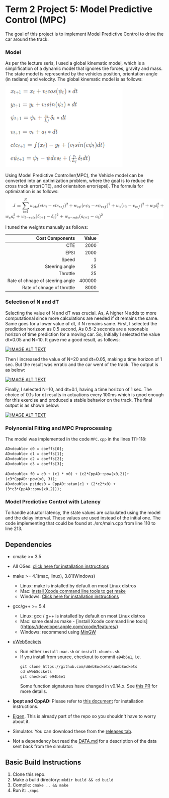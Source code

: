# Term 2 Project 5: Model Predictive Control (MPC)  

The goal of this project is to implement Model Predictive Control to drive the car around the track.

[image1]: model.PNG "Vehicle Model"
[image2]: cost.gif  "Cost Function"


### Model

As per the lecture seris, I used a global kinematic model, which is a simplification of a dynamic model that ignores tire forces, gravity and mass. The state model is represented by the vehicles position, orientation angle (in radians) and velocity. The global kinematic model is as follows:

![alt text][image1]

Using Model Predictive Controller(MPC), the Vehicle model can be converted into an optimization problem, where the goal is to reduce the cross track error(CTE), and orientaiton error(epsi). The formula for optimization is as follows: 

![alt text][image2]

I tuned the weights manually as follows: 

|   Cost Components     | Value   |
| ------:|-------:|
| CTE     	| 2000 |
|  EPSI     	| 2000 |
| Speed	 		| 1 |
| Steering angle	 	| 25 |
| Throttle	 		| 25 |
| Rate of chnage of steering angle	| 400000 |
| Rate of chnage of throttle		 	| 8000 |


### Selection of N and dT

Selecting the value of N and dT was crucial. As, A higher N adds to more computational since more calculations are needed if dt remains the same. Same goes for a lower value of dt, if N remains same. First, I selected the prediction horizeon as 0.5 second, As 0.5-2 seconds are a resonable horizon of time prediction for a moving car. So, Initially I selected the value dt=0.05 and N=10. It gave me a good result, as follows: 

[![IMAGE ALT TEXT](http://img.youtube.com/vi/MoWPw6ZHvQg/0.jpg)](https://youtu.be/MoWPw6ZHvQg "MPC Output with N=10, dT= 0.05")

Then I increased the value of N=20 and dt=0.05, making a time horizon of 1 sec. But the result was erratic and the car went of the track. The output is as below:

[![IMAGE ALT TEXT](http://img.youtube.com/vi/hY0dwCbiBdg/0.jpg)](https://youtu.be/hY0dwCbiBdg "MPC Output with N=20, dT= 0.05")

Finally, I selected N=10, and dt=0.1, having a time horizon of 1 sec. The choice of 0.1s for dt results in actuations every 100ms which is good enough for this exercise and produced a stable behavior on the track. The final output is as shown below:


[![IMAGE ALT TEXT](http://img.youtube.com/vi/1na6xRt9zgQ/0.jpg)](https://youtu.be/1na6xRt9zgQ "MPC Output with N=20, dT= 0.1")


### Polynomial Fitting and MPC Preprocessing

The model was implemented in the code ```MPC.cpp``` in the lines 111-118:
```
AD<double> c0 = coeffs[0];
AD<double> c1 = coeffs[1];
AD<double> c2 = coeffs[2];
AD<double> c3 = coeffs[3];

AD<double> f0 = c0 + (c1 * x0) + (c2*CppAD::pow(x0,2))+ (c3*CppAD::pow(x0, 3));
AD<double> psides0 = CppAD::atan(c1 + (2*c2*x0) + (3*c3*CppAD::pow(x0,2)));

```

### Model Predictive Control with Latency

To handle actuator latency, the state values are calculated using the model and the delay interval. These values are used instead of the initial one. The code implementing that could be found at ./src/main.cpp from line 110 to line 213.

## Dependencies

* cmake >= 3.5
 * All OSes: [click here for installation instructions](https://cmake.org/install/)
* make >= 4.1(mac, linux), 3.81(Windows)
  * Linux: make is installed by default on most Linux distros
  * Mac: [install Xcode command line tools to get make](https://developer.apple.com/xcode/features/)
  * Windows: [Click here for installation instructions](http://gnuwin32.sourceforge.net/packages/make.htm)
* gcc/g++ >= 5.4
  * Linux: gcc / g++ is installed by default on most Linux distros
  * Mac: same deal as make - [install Xcode command line tools]((https://developer.apple.com/xcode/features/)
  * Windows: recommend using [MinGW](http://www.mingw.org/)
* [uWebSockets](https://github.com/uWebSockets/uWebSockets)
  * Run either `install-mac.sh` or `install-ubuntu.sh`.
  * If you install from source, checkout to commit `e94b6e1`, i.e.
    ```
    git clone https://github.com/uWebSockets/uWebSockets
    cd uWebSockets
    git checkout e94b6e1
    ```
    Some function signatures have changed in v0.14.x. See [this PR](https://github.com/udacity/CarND-MPC-Project/pull/3) for more details.

* **Ipopt and CppAD:** Please refer to [this document](https://github.com/udacity/CarND-MPC-Project/blob/master/install_Ipopt_CppAD.md) for installation instructions.
* [Eigen](http://eigen.tuxfamily.org/index.php?title=Main_Page). This is already part of the repo so you shouldn't have to worry about it.
* Simulator. You can download these from the [releases tab](https://github.com/udacity/self-driving-car-sim/releases).
* Not a dependency but read the [DATA.md](./DATA.md) for a description of the data sent back from the simulator.


## Basic Build Instructions

1. Clone this repo.
2. Make a build directory: `mkdir build && cd build`
3. Compile: `cmake .. && make`
4. Run it: `./mpc`.

